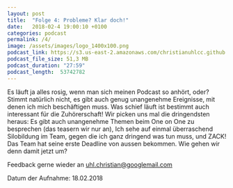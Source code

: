 ```yaml
---
layout: post
title:  "Folge 4: Probleme? Klar doch!"
date:   2018-02-4 19:00:10 +0100
categories: podcast
permalink: /4/
image: /assets/images/logo_1400x100.png
podcast_link: https://s3.us-east-2.amazonaws.com/christianuhlcc.github.io/episodes/Podcast_Folge_4.mp3
podcast_file_size: 51,3 MB
podcast_duration: "27:59"
podcast_length:  53742782   
---
```


Es läuft ja alles rosig, wenn man sich meinen Podcast so anhört, oder? Stimmt natürlich nicht, es gibt auch genug unangenehme Ereignisse, mit denen ich mich beschäftigen muss. Was schief läuft ist bestimmt auch interessant für die Zuhörerschaft! Wir picken uns mal die dringendsten heraus: Es gibt auch unangenehme Themen beim One on One zu besprechen (das teasern wir nur an), Ich sehe auf einmal überraschend Silobildung im Team, gegen die ich ganz dringend was tun muss, und ZACK! Das Team hat seine erste Deadline von aussen bekommen. Wie gehen wir denn damit jetzt um?

Feedback gerne wieder an uhl.christian@googlemail.com


Datum der Aufnahme: 18.02.2018